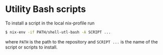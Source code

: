 # Utility Bash scripts

To install a script in the local nix-profile run
```sh
$ nix-env -if PATH/shell-utl-bash -A SCRIPT ...
```
where `PATH` is the path to the repository and `SCRIPT ...` is the name of the script or scripts to install.
